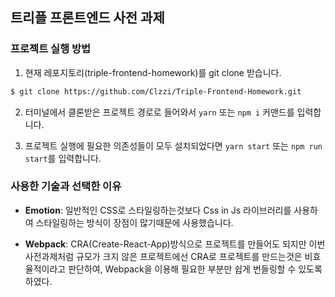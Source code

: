 ## 트리플 프론트엔드 사전 과제

### 프로젝트 실행 방법

1. 현재 레포지토리(triple-frontend-homework)를 git clone 받습니다.

```bash
$ git clone https://github.com/Clzzi/Triple-Frontend-Homework.git
```

2. 터미널에서 클론받은 프로젝트 경로로 들어와서 `yarn` 또는 `npm i` 커맨드를 입력합니다.

3. 프로젝트 실행에 필요한 의존성들이 모두 설치되었다면 `yarn start` 또는 `npm run start`를 입력합니다.

### 사용한 기술과 선택한 이유

- **Emotion**: 일반적인 CSS로 스타일링하는것보다 Css in Js 라이브러리를 사용하여 스타일링하는 방식이 장점이 많기때문에 사용했습니다.

- **Webpack**: CRA(Create-React-App)방식으로 프로젝트를 만들어도 되지만 이번 사전과제처럼 규모가 크지 않은 프로젝트에선 CRA로 프로젝트를 만드는것은 비효율적이라고 판단하여, Webpack을 이용해 필요한 부분만 쉽게 번들링할 수 있도록 하였다.
